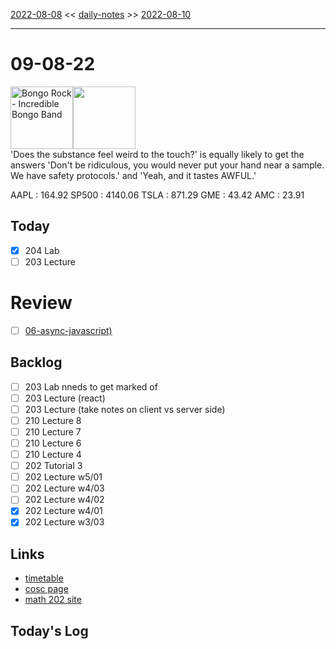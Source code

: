 [2022-08-08](daily_notes/2022-08-08) << [daily-notes](notes/daily-notes.md) >> [2022-08-10](daily_notes/2022-08-10)

---
# 09-08-22
<a href='spotify:album:3xXsJL1bNBWU1jbQDxLJdf'><img src='https://i.scdn.co/image/ab67616d0000b273f657e21d07b290f649ecd76f' alt='Bongo Rock - Incredible Bongo Band' height=100></a><img src='https://imgs.xkcd.com/comics/asking_scientists_questions.png' height=100>
<br>'Does the substance feel weird to the touch?' is equally likely to get the answers 'Don't be ridiculous, you would never put your hand near a sample. We have safety protocols.' and 'Yeah, and it tastes AWFUL.'

AAPL : 164.92 
SP500 : 4140.06 
TSLA : 871.29
GME : 43.42
AMC : 23.91

## Today

- [x] 204 Lab
- [ ] 203 Lecture

# Review
- [ ] [06-async-javascript)](notes/06-async-javascript.md)

## Backlog
- [ ] 203 Lab nneds to get marked of
- [ ] 203 Lecture (react)
- [ ] 203 Lecture (take notes on client vs server side)
- [ ] 210 Lecture 8
- [ ] 210 Lecture 7
- [ ] 210 Lecture 6
- [ ] 210 Lecture 4
- [ ] 202 Tutorial 3
- [ ] 202 Lecture w5/01
- [ ] 202 Lecture w4/03
- [ ] 202 Lecture w4/02
- [x] 202 Lecture w4/01
- [x] 202 Lecture w3/03

## Links
- [timetable](https://i.imgur.com/9ghbvAG.png)
- [cosc page](https://cosc203.cspages.otago.ac.nz)
- [math 202 site](https://www.maths.otago.ac.nz/?resOLAF)

## Today's Log